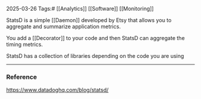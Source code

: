 2025-03-26
Tags:# [[Analytics]] [[Software]] [[Monitoring]]

StatsD is a simple [[Daemon]] developed by Etsy that allows you to aggregate and summarize application metrics. 

You add a [[Decorator]] to your code and then StatsD can aggregate the timing metrics.

StatsD has a collection of libraries depending on the code you are using

---
### Reference

https://www.datadoghq.com/blog/statsd/